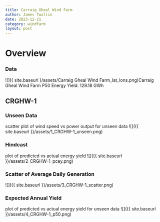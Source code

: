 ```yaml
---
title: Carraig Gheal Wind Farm
author: James Twallin
date: 2023-12-21
category: windfarm
layout: post
---
```

# Overview

### Data

![]({ site.baseurl }/assets/Carraig Gheal Wind Farm_lat_lons.png)Carraig Gheal Wind Farm P50 Energy Yield: 129.18 GWh

CRGHW-1
-------------
### Unseen Data 
scatter plot of wind speed vs power output for unseen data
![]({{ site.baseurl }}/assets/1_CRGHW-1_unseen.png)
### Hindcast 
plot of predicted vs actual energy yield
![]({{ site.baseurl }}/assets/2_CRGHW-1_pcey.png)
### Scatter of Average Daily Generation 

![]({{ site.baseurl }}/assets/3_CRGHW-1_scatter.png)
### Expected Annual Yield 
plot of predicted vs actual energy yield for unseen data
![]({{ site.baseurl }}/assets/4_CRGHW-1_p50.png)


